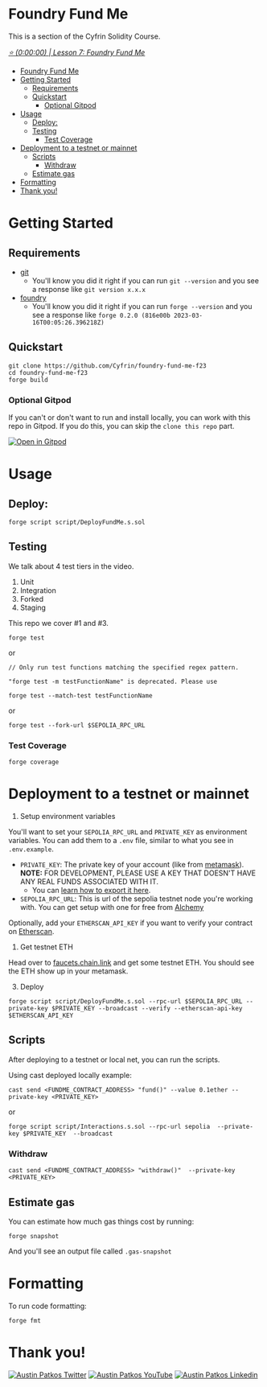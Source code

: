 # Foundry Fund Me

This is a section of the Cyfrin Solidity Course.

*[⭐️ (0:00:00) | Lesson 7: Foundry Fund Me](https://www.youtube.com/watch?v=sas02qSFZ74&t=0s)*

- [Foundry Fund Me](#foundry-fund-me)
- [Getting Started](#getting-started)
  - [Requirements](#requirements)
  - [Quickstart](#quickstart)
    - [Optional Gitpod](#optional-gitpod)
- [Usage](#usage)
  - [Deploy:](#deploy)
  - [Testing](#testing)
    - [Test Coverage](#test-coverage)
- [Deployment to a testnet or mainnet](#deployment-to-a-testnet-or-mainnet)
  - [Scripts](#scripts)
    - [Withdraw](#withdraw)
  - [Estimate gas](#estimate-gas)
- [Formatting](#formatting)
- [Thank you!](#thank-you)


# Getting Started

## Requirements

- [git](https://git-scm.com/book/en/v2/Getting-Started-Installing-Git)
  - You'll know you did it right if you can run `git --version` and you see a response like `git version x.x.x`
- [foundry](https://getfoundry.sh/)
  - You'll know you did it right if you can run `forge --version` and you see a response like `forge 0.2.0 (816e00b 2023-03-16T00:05:26.396218Z)`


## Quickstart

```
git clone https://github.com/Cyfrin/foundry-fund-me-f23
cd foundry-fund-me-f23
forge build
```

### Optional Gitpod

If you can't or don't want to run and install locally, you can work with this repo in Gitpod. If you do this, you can skip the `clone this repo` part.

[![Open in Gitpod](https://gitpod.io/button/open-in-gitpod.svg)](https://gitpod.io/#github.com/PatrickAlphaC/foundry-fund-me-f23)

# Usage

## Deploy:

```
forge script script/DeployFundMe.s.sol
```

## Testing

We talk about 4 test tiers in the video. 

1. Unit
2. Integration
3. Forked
4. Staging

This repo we cover #1 and #3. 


```
forge test
```

or 

```
// Only run test functions matching the specified regex pattern.

"forge test -m testFunctionName" is deprecated. Please use 

forge test --match-test testFunctionName
```

or

```
forge test --fork-url $SEPOLIA_RPC_URL
```

### Test Coverage

```
forge coverage
```


# Deployment to a testnet or mainnet

1. Setup environment variables

You'll want to set your `SEPOLIA_RPC_URL` and `PRIVATE_KEY` as environment variables. You can add them to a `.env` file, similar to what you see in `.env.example`.

- `PRIVATE_KEY`: The private key of your account (like from [metamask](https://metamask.io/)). **NOTE:** FOR DEVELOPMENT, PLEASE USE A KEY THAT DOESN'T HAVE ANY REAL FUNDS ASSOCIATED WITH IT.
  - You can [learn how to export it here](https://metamask.zendesk.com/hc/en-us/articles/360015289632-How-to-Export-an-Account-Private-Key).
- `SEPOLIA_RPC_URL`: This is url of the sepolia testnet node you're working with. You can get setup with one for free from [Alchemy](https://alchemy.com/?a=673c802981)

Optionally, add your `ETHERSCAN_API_KEY` if you want to verify your contract on [Etherscan](https://etherscan.io/).

1. Get testnet ETH

Head over to [faucets.chain.link](https://faucets.chain.link/) and get some testnet ETH. You should see the ETH show up in your metamask.

3. Deploy

```
forge script script/DeployFundMe.s.sol --rpc-url $SEPOLIA_RPC_URL --private-key $PRIVATE_KEY --broadcast --verify --etherscan-api-key $ETHERSCAN_API_KEY
```

## Scripts

After deploying to a testnet or local net, you can run the scripts. 

Using cast deployed locally example: 

```
cast send <FUNDME_CONTRACT_ADDRESS> "fund()" --value 0.1ether --private-key <PRIVATE_KEY>
```

or
```
forge script script/Interactions.s.sol --rpc-url sepolia  --private-key $PRIVATE_KEY  --broadcast
```

### Withdraw

```
cast send <FUNDME_CONTRACT_ADDRESS> "withdraw()"  --private-key <PRIVATE_KEY>
```

## Estimate gas

You can estimate how much gas things cost by running:

```
forge snapshot
```

And you'll see an output file called `.gas-snapshot`


# Formatting


To run code formatting:
```
forge fmt
```


# Thank you!

[![Austin Patkos Twitter](https://img.shields.io/badge/Twitter-1DA1F2?style=for-the-badge&logo=twitter&logoColor=white)](https://twitter.com/austin_patkos)
[![Austin Patkos YouTube](https://img.shields.io/badge/YouTube-FF0000?style=for-the-badge&logo=youtube&logoColor=white)](https://youtube.com/@thecryptogym)
[![Austin Patkos Linkedin](https://img.shields.io/badge/LinkedIn-0077B5?style=for-the-badge&logo=linkedin&logoColor=white)](https://www.linkedin.com/in/austin-patkos-5578b8184/)